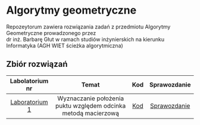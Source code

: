 # Algorytmy geometryczne

Repozeytorum zawiera rozwiązania zadań z przedmiotu Algorytmy Geometryczne prowadzonego przez<br>
dr inż. Barbarę Głut w ramach studiów inżynierskich na kierunku Informatyka (AGH WIET ścieżka algorytmiczna)<br>

## Zbiór rozwiązań
| Labolatorium nr| Temat | Kod | Sprawozdanie
|:-------------:|:-------------:|:-------------:|:-------------:|
| [Laboratorium 1](https://github.com/sumo-slonik/Algorytmy_geometryczne/blob/main/Lab%201) | Wyznaczanie położenia puktu względem odcinka metodą macierzową |[Kod](https://github.com/sumo-slonik/Algorytmy_geometryczne/blob/main/Lab%201/Nowakowski%20_kod_1.ipynb)|[Sprawozdanie](https://github.com/sumo-slonik/Algorytmy_geometryczne/blob/main/Lab%201/Nowakowski_1_spr.pdf)
